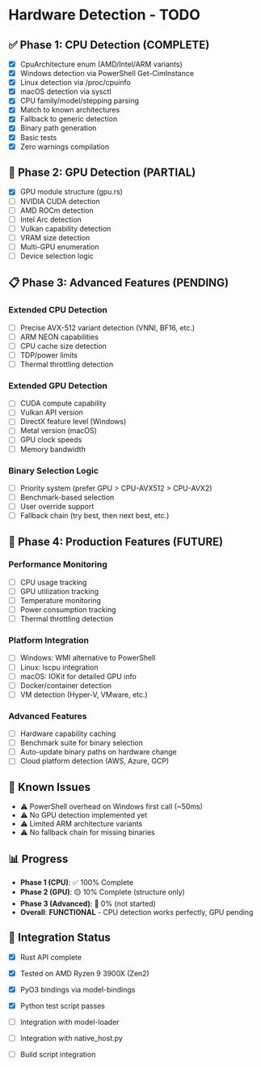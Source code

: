 # Hardware Detection - TODO

## ✅ Phase 1: CPU Detection (COMPLETE)

- [x] CpuArchitecture enum (AMD/Intel/ARM variants)
- [x] Windows detection via PowerShell Get-CimInstance
- [x] Linux detection via /proc/cpuinfo
- [x] macOS detection via sysctl
- [x] CPU family/model/stepping parsing
- [x] Match to known architectures
- [x] Fallback to generic detection
- [x] Binary path generation
- [x] Basic tests
- [x] Zero warnings compilation

## 🔄 Phase 2: GPU Detection (PARTIAL)

- [x] GPU module structure (gpu.rs)
- [ ] NVIDIA CUDA detection
- [ ] AMD ROCm detection
- [ ] Intel Arc detection
- [ ] Vulkan capability detection
- [ ] VRAM size detection
- [ ] Multi-GPU enumeration
- [ ] Device selection logic

## 📋 Phase 3: Advanced Features (PENDING)

### Extended CPU Detection
- [ ] Precise AVX-512 variant detection (VNNI, BF16, etc.)
- [ ] ARM NEON capabilities
- [ ] CPU cache size detection
- [ ] TDP/power limits
- [ ] Thermal throttling detection

### Extended GPU Detection
- [ ] CUDA compute capability
- [ ] Vulkan API version
- [ ] DirectX feature level (Windows)
- [ ] Metal version (macOS)
- [ ] GPU clock speeds
- [ ] Memory bandwidth

### Binary Selection Logic
- [ ] Priority system (prefer GPU > CPU-AVX512 > CPU-AVX2)
- [ ] Benchmark-based selection
- [ ] User override support
- [ ] Fallback chain (try best, then next best, etc.)

## 🚀 Phase 4: Production Features (FUTURE)

### Performance Monitoring
- [ ] CPU usage tracking
- [ ] GPU utilization tracking
- [ ] Temperature monitoring
- [ ] Power consumption tracking
- [ ] Thermal throttling detection

### Platform Integration
- [ ] Windows: WMI alternative to PowerShell
- [ ] Linux: lscpu integration
- [ ] macOS: IOKit for detailed GPU info
- [ ] Docker/container detection
- [ ] VM detection (Hyper-V, VMware, etc.)

### Advanced Features
- [ ] Hardware capability caching
- [ ] Benchmark suite for binary selection
- [ ] Auto-update binary paths on hardware change
- [ ] Cloud platform detection (AWS, Azure, GCP)

## 🐛 Known Issues

- ⚠️ PowerShell overhead on Windows first call (~50ms)
- ⚠️ No GPU detection implemented yet
- ⚠️ Limited ARM architecture variants
- ⚠️ No fallback chain for missing binaries

## 📊 Progress

- **Phase 1 (CPU)**: ✅ 100% Complete
- **Phase 2 (GPU)**: 🟡 10% Complete (structure only)
- **Phase 3 (Advanced)**: 🔴 0% (not started)
- **Overall**: **FUNCTIONAL** - CPU detection works perfectly, GPU pending

## 🔗 Integration Status

- [x] Rust API complete
- [x] Tested on AMD Ryzen 9 3900X (Zen2)
- [x] PyO3 bindings via model-bindings
- [x] Python test script passes
- [ ] Integration with model-loader
- [ ] Integration with native_host.py
- [ ] Build script integration

